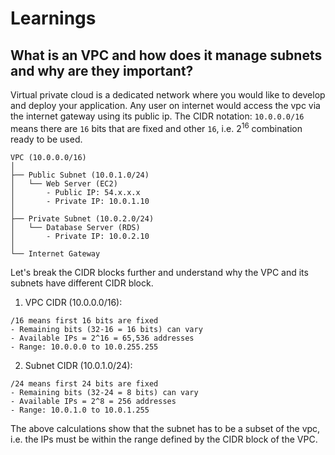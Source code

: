 # Learnings

## What is an VPC and how does it manage subnets and why are they important? 

Virtual private cloud is a dedicated network where you would like to develop and deploy your application. Any user on internet would access the vpc via the internet gateway using its public ip. 
The CIDR notation: `10.0.0.0/16` means there are `16` bits that are fixed and other `16`, i.e. $2^{16}$ combination ready to be used. 
```
VPC (10.0.0.0/16)
│
├── Public Subnet (10.0.1.0/24)
│   └── Web Server (EC2)
│       - Public IP: 54.x.x.x
│       - Private IP: 10.0.1.10
│
├── Private Subnet (10.0.2.0/24)
│   └── Database Server (RDS)
│       - Private IP: 10.0.2.10
│
└── Internet Gateway
```

Let's break the CIDR blocks further and understand why the VPC and its subnets have different CIDR block. 

1. VPC CIDR (10.0.0.0/16):
``` 
/16 means first 16 bits are fixed
- Remaining bits (32-16 = 16 bits) can vary
- Available IPs = 2^16 = 65,536 addresses
- Range: 10.0.0.0 to 10.0.255.255
```
2. Subnet CIDR (10.0.1.0/24):
```
/24 means first 24 bits are fixed
- Remaining bits (32-24 = 8 bits) can vary
- Available IPs = 2^8 = 256 addresses
- Range: 10.0.1.0 to 10.0.1.255
```
The above calculations show that the subnet has to be a subset of the vpc, i.e. the IPs must be within the range defined by the CIDR block of the VPC. 
